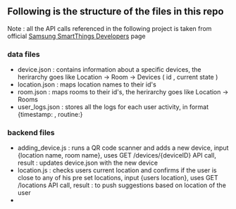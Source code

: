 ## Following is the structure of the files in this repo
Note : all the API calls referenced in the following project is taken from official [Samsung SmartThings Developers](https://developer.smartthings.com/docs/api/public) page
### data files
- device.json :  contains information about a specific devices, the herirarchy goes like Location -> Room -> Devices ( id , current state )
- location.json : maps location names to their id's
- room.json : maps rooms to their id's, the herirarchy goes like Location -> Rooms
- user_logs.json :  stores all the logs for each user activity, in format {timestamp: , routine:}

### backend files
- adding_device.js : runs a QR code scanner and adds a new device, input {location name, room name}, uses GET /devices/{deviceID} API call, result : updates device.json with the new device
- location.js : checks users current location and confirms if the user is close to any of his pre set locations, input {users location}, uses GET /locations API call, result : to push suggestions based on location of the user
- 

